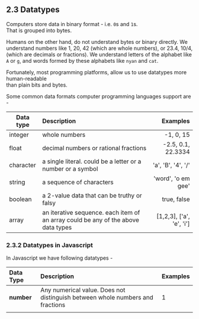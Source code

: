 ## 2.3 Datatypes

Computers store data in binary format - i.e. `0`s and `1`s.  
That is grouped into bytes.

Humans on the other hand, do not understand bytes or binary directly. We  
understand numbers like 1, 20, 42 \(which are whole numbers\), or 23.4, 10/4,  
\(which are decimals or fractions\). We understand letters of the alphabet like  
`A` or `g`, and words formed by these alphabets like `nyan` and `cat`.

Fortunately, most programming platforms, allow us to use datatypes more human-readable  
than plain bits and bytes.

Some common data formats computer programming languages support are -

| Data type | Description | Examples |
| --- | :--- | ---: |
| integer | whole numbers | -1, 0, 15 |
| float | decimal numbers or rational  fractions | -2.5, 0.1, 22.3334 |
| character | a single literal. could be a letter  or a number or a symbol | 'a', 'B', '4', '/' |
| string | a sequence of characters | 'word', 'o em gee' |
| boolean | a 2-value data that can be  truthy or falsy | true, false |
| array | an iterative sequence.  each item of an array could be any  of the above data types | \[1,2,3\], \['a', 'e', 'i'\] |

### 2.3.2 Datatypes in Javascript

In Javascript we have following datatypes -

| Data Type | Description | Examples |
| :--- | :--- | :--- |
| **number** | Any numerical value. Does not distinguish between whole numbers and fractions | 1  |
|  |  |  |



